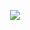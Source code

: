<p align="center">
  <img src="https://github-readme-stats.vercel.app/api?username=mvahaste&show_icons=true&theme=dark&bg_color=0d1117&text_color=ffffff&icon_color=58A2FC&hide_border=true" />
</p>
